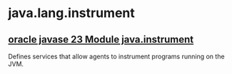 # java.lang.instrument



## [oracle javase 23 Module java.instrument](https://docs.oracle.com/en/java/javase/23/docs/api/java.instrument/module-summary.html)

Defines services that allow agents to instrument programs running on the JVM.


